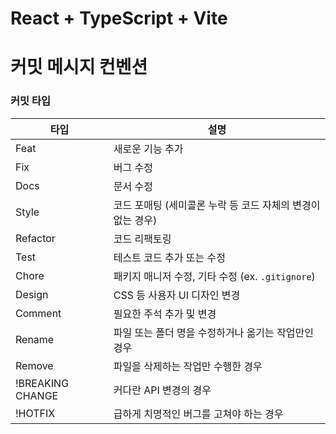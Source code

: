 # React + TypeScript + Vite

# 커밋 메시지 컨벤션

### 커밋 타입
| 타입    | 설명                                  |
|---------|---------------------------------------|
| Feat    | 새로운 기능 추가                       |
| Fix     | 버그 수정                              |
| Docs    | 문서 수정                              |
| Style   | 코드 포매팅 (세미콜론 누락 등 코드 자체의 변경이 없는 경우) |
| Refactor| 코드 리팩토링                         |
| Test    | 테스트 코드 추가 또는 수정            |
| Chore   | 패키지 매니저 수정, 기타 수정 (ex. `.gitignore`) |
| Design  | CSS 등 사용자 UI 디자인 변경          |
| Comment | 필요한 주석 추가 및 변경              |
| Rename  | 파일 또는 폴더 명을 수정하거나 옮기는 작업만인 경우 |
| Remove  | 파일을 삭제하는 작업만 수행한 경우   |
| !BREAKING CHANGE | 커다란 API 변경의 경우     |
| !HOTFIX | 급하게 치명적인 버그를 고쳐야 하는 경우 |